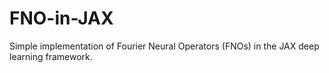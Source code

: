 # FNO-in-JAX
Simple implementation of Fourier Neural Operators (FNOs) in the JAX deep learning framework.
